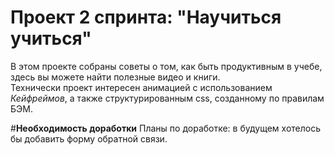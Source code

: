 # Проект 2 спринта: "Научиться учиться"  

В этом проекте собраны советы о том, как быть продуктивным в учебе, здесь вы можете найти полезные видео и книги.  
Технически проект интересен анимацией с использованием *Кейфреймов*, а также структурированным css, созданному по правилам БЭМ.  

#**Необходимость доработки** Планы по доработке: в будущем хотелось бы добавить форму обратной связи.